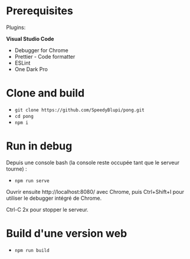 # Prerequisites

Plugins:

**Visual Studio Code**

- Debugger for Chrome
- Prettier - Code formatter
- ESLint
- One Dark Pro

# Clone and build

- `git clone https://github.com/SpeedyBlupi/pong.git`
- `cd pong`
- `npm i`

# Run in debug

Depuis une console bash (la console reste occupée tant que le serveur tourne) :

- `npm run serve`

Ouvrir ensuite http://localhost:8080/ avec Chrome, puis Ctrl+Shift+I pour utiliser le debugger intégré de Chrome.

Ctrl-C 2x pour stopper le serveur.

# Build d'une version web

- `npm run build`
